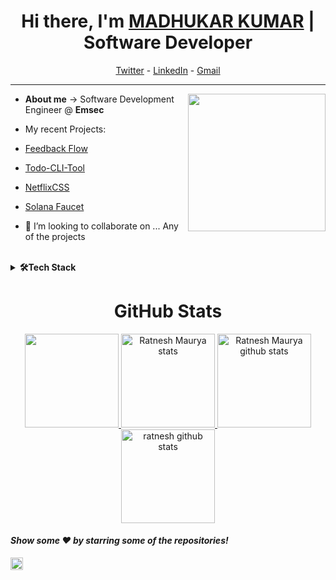 
<h1  align="center"> Hi there, I'm <a  href="https://www.linkedin.com/in/madhukar0721/">MADHUKAR KUMAR</a> | Software Developer </h1>

  
  

<!-- Social Media -->

<div  align="center">

<a  href="https://x.com/madhukar0721">Twitter</a> -  <a  href="https://www.linkedin.com/in/madhukar0721/">LinkedIn</a> - <a  href="mailto:madhukarkumarsocial@gmail.com">Gmail</a> 

</div>

  

-----------------------------------------------------------------

  

<!-- About Me section -->

<img  align="right"  height="220rem"  src="https://stats.quine.sh/madhukar0721/github?theme=light"  />


  

-  **About me** -> Software Development Engineer @ **Emsec**

- My recent Projects:
- [Feedback Flow](https://github.com/madhukar0721//FeedbackFlow)
- [Todo-CLI-Tool](https://github.com/madhukar0721/Todo-CLI-Tool)
- [NetflixCSS](https://github.com/madhukar0721/NetflixCSS)
- [Solana Faucet](https://github.com/madhukar0721/Solana-Faucet)
  

- 👯 I’m looking to collaborate on ... Any of the projects

  

<br>

  
  

<!-- Programming languages -->

<details>

<summary><b>🛠Tech Stack</b></summary><br>

<h2  align="center">Programming Languages and Tools I use</h2>

<p  align="center">


<img  src="https://img.shields.io/badge/TypeScript-3178C6?logo=typescript&logoColor=white&style=for-the-badge"  height="30"  alt="typescript logo"  />

<img  width="3"  />

<img  src="https://img.shields.io/badge/Docker-3096ED?logo=docker&logoColor=white&style=for-the-badge"  height="30"  alt="docker logo"  />

<img  width="3"  />

<img  src="https://img.shields.io/badge/Git-F03032?logo=git&logoColor=white&style=for-the-badge"  height="30"  alt="git logo"  />

<img  width="3"  />

<img  src="https://img.shields.io/badge/GitHub-181717?logo=github&logoColor=white&style=for-the-badge"  height="30"  alt="github logo"  />

<img  width="3"  />

<img  src="https://img.shields.io/badge/MySQL-00000F?style=for-the-badge&logo=mysql&logoColor=white"  height="30"  alt="sql logo"  />

<img  width="3"  />

<img  src="https://img.shields.io/badge/Python-3776AB?style=for-the-badge&logo=python&logoColor=white"  height="30"  alt="sql logo"  />

<img  width="3"  />

<img  src="https://img.shields.io/badge/MongoDB-4EA94B?style=for-the-badge&logo=mongodb&logoColor=white"  height="30"  alt="sql logo"  />

<img  width="3"  />

<img  src="https://img.shields.io/badge/Figma-F30E1E?logo=figma&logoColor=white&style=for-the-badge"  height="30"  alt="figma logo"  />



<img  width="3"  />

<img  src="https://img.shields.io/badge/Visual Studio Code-007ACC?logo=visualstudiocode&logoColor=white&style=for-the-badge"  height="30"  alt="vscode logo"  />

<img  width="3"  />

<img  src="https://img.shields.io/badge/Linux-FCC630?logo=linux&logoColor=black&style=for-the-badge"  height="30"  alt="linux logo"  />

<img  width="3"  />

</div>

</details>

  

<h1  align="center">GitHub Stats</h1>

<div  align="center">

<a  href="https://github.com/madhukar0721">

<img  height="150em"  src="http://github-profile-summary-cards.vercel.app/api/cards/profile-details?username=madhukar0721&theme=github_dark"/>

<img  height="150em"  src="http://github-profile-summary-cards.vercel.app/api/cards/most-commit-language?username=madhukar0721&theme=github_dark"  alt="Ratnesh Maurya stats"  />

<img  height="150em"  src="http://github-profile-summary-cards.vercel.app/api/cards/stats?username=ratnesh-maurya&theme=github_dark"  alt="Ratnesh Maurya github stats"  />

<img  height="150em"  src="https://github-readme-streak-stats.herokuapp.com?user=madhukar0721&theme=github_dark&ring=DD2727&fire=DD2727&dates=DD6227&sideNums=176FC3&sideLabels=1E90FF"  alt="ratnesh github stats"  />

  

</a>

</div>

  

#### *Show some ❤️ by starring some of the repositories!*

  

<img  height="20em"  src="https://profile-counter.glitch.me/{madhukar0721}/count.svg"  alt="ratnesh github views"  />
